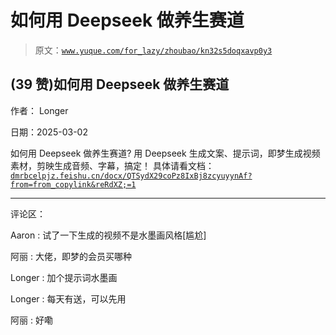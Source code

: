 # 如何用 Deepseek 做养生赛道

> 原文：[`www.yuque.com/for_lazy/zhoubao/kn32s5doqxavp0y3`](https://www.yuque.com/for_lazy/zhoubao/kn32s5doqxavp0y3)

## (39 赞)如何用 Deepseek 做养生赛道

作者： Longer

日期：2025-03-02

如何用 Deepseek 做养生赛道? 用 Deepseek 生成文案、提示词，即梦生成视频素材，剪映生成音频、字幕，搞定！ 具体请看文档： [`dmrbcelpjz.feishu.cn/docx/QTSydX29coPz8IxBj8zcyuyynAf?from=from_copylink&reRdXZ;=1`](https://dmrbcelpjz.feishu.cn/docx/QTSydX29coPz8IxBj8zcyuyynAf?from=from_copylink&reRdXZ;=1)

* * *

评论区：

Aaron : 试了一下生成的视频不是水墨画风格[尴尬]

阿丽 : 大佬，即梦的会员买哪种

Longer : 加个提示词水墨画

Longer : 每天有送，可以先用

阿丽 : 好嘞